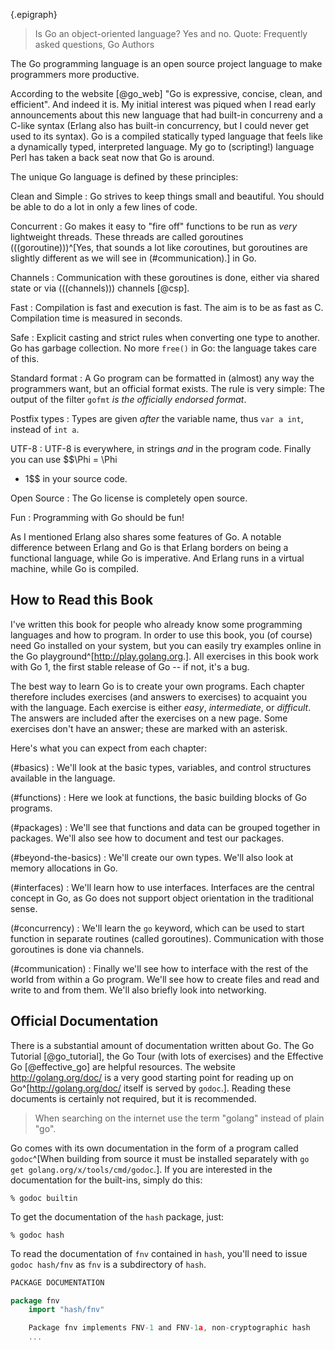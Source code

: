 {.epigraph}
> Is Go an object-oriented language? Yes and no.
Quote: Frequently asked questions, Go Authors


The Go programming language is an open source project language to make programmers more productive.

According to the website [@go_web] "Go is expressive, concise, clean, and efficient". And indeed it
is. My initial interest was piqued when I read early announcements about this new language that had
built-in concurreny and a C-like syntax (Erlang also has built-in concurrency, but I could never get
used to its syntax). Go is a compiled statically typed language that feels like a dynamically typed,
interpreted language. My go to (scripting!) language Perl has taken a back seat now that Go is
around.

The unique Go language is defined by these principles:

Clean and Simple
:   Go strives to keep things small and beautiful. You should be able to do a lot in only a few
lines of code.

Concurrent
:   Go makes it easy to "fire off" functions to be run as *very* lightweight threads. These threads
are called goroutines (((goroutine)))^[Yes, that sounds a lot like *co*routines, but goroutines are
slightly different as we will see in (#communication).] in Go.

Channels
:   Communication with these goroutines is done, either via shared state or via (((channels)))
channels [@csp].

Fast
:   Compilation is fast and execution is fast. The aim is to be as fast as C. Compilation time is
measured in seconds.

Safe
:   Explicit casting and strict rules when converting one type to another. Go has garbage
collection. No more `free()` in Go: the language takes care of this.

Standard format
:   A Go program can be formatted in (almost) any way the programmers want, but an official format
exists. The rule is very simple: The output of the filter `gofmt` *is the officially endorsed
format*.

Postfix types
:   Types are given *after* the variable name, thus `var a int`, instead of `int a`.

UTF-8
:   UTF-8 is everywhere, in strings *and* in the program code. Finally you can use $$\Phi = \Phi
+ 1$$ in your source code.

Open Source
:   The Go license is completely open source.

Fun
:   Programming with Go should be fun!

As I mentioned Erlang also shares some features of Go. A notable difference between Erlang and Go is
that Erlang borders on being a functional language, while Go is imperative. And Erlang runs in
a virtual machine, while Go is compiled.


## How to Read this Book
I've written this book for people who already know some programming languages and how to program. In
order to use this book, you (of course) need Go installed on your system, but you can easily try
examples online in the Go playground^[<http://play.golang.org>.]. All exercises in this book work
with Go 1, the first stable release of Go -- if not, it's a bug.

The best way to learn Go is to create your own programs. Each chapter therefore includes exercises
(and answers to exercises) to acquaint you with the language. Each exercise is either *easy*,
*intermediate*, or *difficult*. The answers are included after the exercises on a new page. Some
exercises don't have an answer; these are marked with an asterisk.

Here's what you can expect from each chapter:

(#basics)
:   We'll look at the basic types, variables, and control structures available in the language.

(#functions)
:   Here we look at functions, the basic building blocks of Go programs.

(#packages)
:   We'll see that functions and data can be grouped together in packages. We'll also see how to
document and test our packages.

(#beyond-the-basics)
:   We'll create our own types. We'll also look at memory allocations in Go.

(#interfaces)
:   We'll learn how to use interfaces. Interfaces are the central concept in Go,
    as Go does not support object orientation in the traditional sense.

(#concurrency)
:   We'll learn the `go` keyword, which can be used to start function in separate routines (called
goroutines). Communication with those goroutines is done via channels.

(#communication)
:   Finally we'll see how to interface with the rest of the world from within a Go program. We'll
see how to create files and read and write to and from them. We'll also briefly look into
networking.


## Official Documentation
There is a substantial amount of documentation written about Go. The Go Tutorial [@go_tutorial], the
Go Tour (with lots of exercises) and the Effective Go [@effective_go] are helpful resources. The
website <http://golang.org/doc/> is a very good starting point for reading up on
Go^[<http://golang.org/doc/> itself is served by `godoc`.]. Reading these documents is certainly not
required, but it is recommended.

> When searching on the internet use the term "golang" instead of plain "go".

Go comes with its own documentation in the form of a program called `godoc`^[When building from
source it must be installed separately with `go get golang.org/x/tools/cmd/godoc`.]. If you are
interested in the documentation for the built-ins, simply do this:

    % godoc builtin

To get the documentation of the `hash` package, just:

    % godoc hash

To read the documentation of `fnv` contained in `hash`, you'll need to issue `godoc hash/fnv` as
`fnv` is a subdirectory of `hash`.

~~~go
PACKAGE DOCUMENTATION

package fnv
    import "hash/fnv"

    Package fnv implements FNV-1 and FNV-1a, non-cryptographic hash
    ...
~~~
